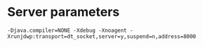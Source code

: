 # Server parameters

```
-Djava.compiler=NONE -Xdebug -Xnoagent -Xrunjdwp:transport=dt_socket,server=y,suspend=n,address=8000
```
